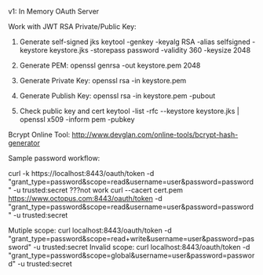 v1: In Memory OAuth Server

Work with JWT RSA Private/Public Key:

1. Generate self-signed jks
keytool -genkey -keyalg RSA -alias selfsigned -keystore keystore.jks -storepass password -validity 360 -keysize 2048

1. Generate PEM:
openssl genrsa -out keystore.pem 2048
2. Generate Private Key:
openssl rsa -in keystore.pem
3. Generate Publish Key:
openssl rsa -in keystore.pem -pubout
4. Check public key and cert
keytool -list -rfc --keystore keystore.jks | openssl x509 -inform pem -pubkey

Bcrypt Online Tool:
http://www.devglan.com/online-tools/bcrypt-hash-generator


Sample password workflow:

curl -k https://localhost:8443/oauth/token -d "grant_type=password&scope=read&username=user&password=password" -u trusted:secret
???not work
curl --cacert cert.pem https://www.octopus.com:8443/oauth/token -d "grant_type=password&scope=read&username=user&password=password" -u trusted:secret

Mutiple scope:
curl localhost:8443/oauth/token -d "grant_type=password&scope=read+write&username=user&password=password" -u trusted:secret
Invalid scope:
curl localhost:8443/oauth/token -d "grant_type=password&scope=global&username=user&password=password" -u trusted:secret

